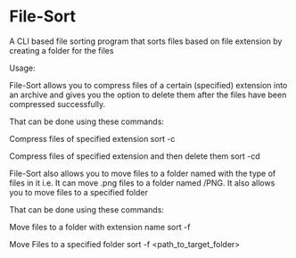 # File-Sort
A CLI based file sorting program that sorts files based on file extension by creating a folder for the files

Usage:

File-Sort allows you to compress files of a certain (specified) extension into an archive and gives you the option to delete them after the files have been compressed successfully.

That can be done using these commands:

Compress files of specified extension
sort -c <extension> 

Compress files of specified extension and then delete them
sort -cd <extension>


File-Sort also allows you to move files to a folder named with the type of files in it i.e. It can move .png files to a folder named /PNG. It also allows you to move
files to a specified folder

That can be done using these commands:

Move files to a folder with extension name
sort -f <extension>

Move Files to a specified folder
sort -f <extension> <path_to_target_folder>





